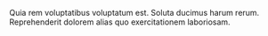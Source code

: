 Quia rem voluptatibus voluptatum est. Soluta ducimus harum rerum. Reprehenderit dolorem alias quo exercitationem laboriosam.